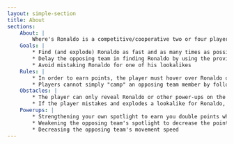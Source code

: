 ```yaml
---
layout: simple-section
title: About
sections:
	About: |
		Where's Ronaldo is a competitive/cooperative two or four player game, where the players are divided into two teams. Players control a spotlight and the objective is to find Ronaldo, who can be found anywhere in a top down view of the level. Any part of the map that is not illuminated by the spotlight is darkened, and Ronaldo will not be viewable unless the spotlight is on him. Ronaldo does not move, and will explode upon being found. Ronaldo wears green stripes and a distinctive monocle, and there will be other lookalikes that will punish the player if they are mistaken for Ronaldo. Players must hover above Ronaldo for a certain amount of time to score a point. Ronaldo re-spawns again in a random location once he is found. The players with the most amount of points within the time limit wins the round and or match. In addition, players can use power-ups that will appear on the map to aid themselves or attack the opposing team.
	Goals: |
		* Find (and explode) Ronaldo as fast and as many times as possible
		* Delay the opposing team in finding Ronaldo by using the provided power-ups on the map
		* Avoid mistaking Ronaldo for one of his lookalikes
	Rules: |
		* In order to earn points, the player must hover over Ronaldo once he is found for 3 seconds
		* Players cannot simply "camp" an opposing team member by following/overlapping their spotlight everywhere, or both teams will begin to lose points after a certain amount of time
	Obstacles: |
		* The player can only reveal Ronaldo or other power-ups on the map by moving over them with their spotlight
		* If the player mistakes and explodes a lookalike for Ronaldo, they will lose points
	Powerups: |
		* Strengthening your own spotlight to earn you double points whenever you find Ronaldo
		* Weakening the opposing team's spotlight to decrease the points they earn for finding Ronaldo
		* Decreasing the opposing team's movement speed
---
```

